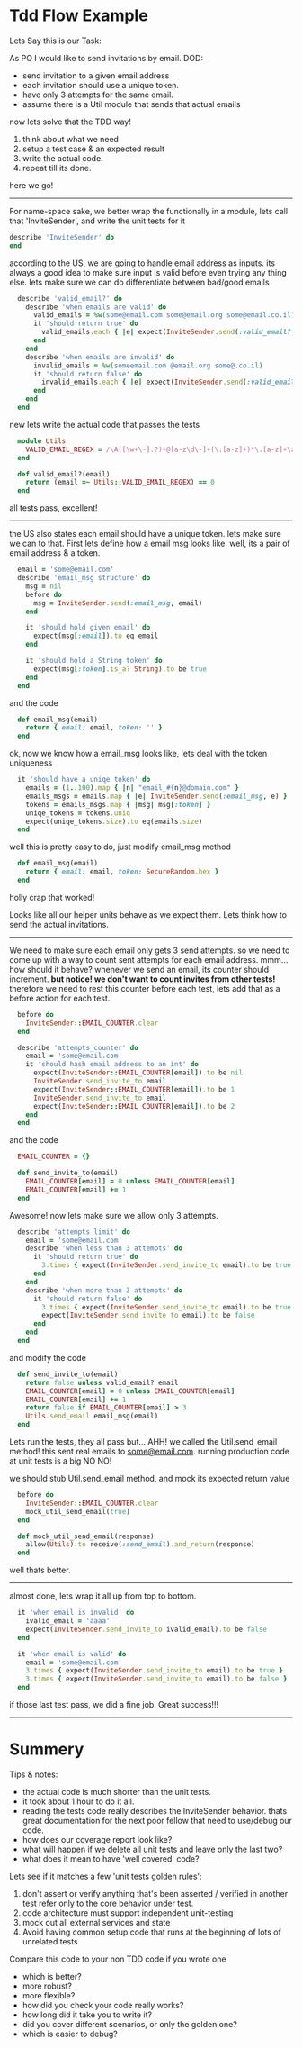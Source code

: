 Tdd Flow Example
===========

Lets Say this is our Task:

As PO I would like to send invitations by email.
DOD:
  - send invitation to a given email address
  - each invitation should use a unique token.
  - have only 3 attempts for the same email.
  - assume there is a Util module that sends that actual emails

now lets solve that the TDD way!
 1. think about what we need
 2. setup a test case & an expected result
 3. write the actual code.
 4. repeat till its done.

here we go!

----

For name-space sake, we better wrap the functionally in a module, lets call that 'InviteSender', and write the unit tests for it

```ruby
describe 'InviteSender' do
end
```

according to the US, we are going to handle email address as inputs.
its always a good idea to make sure input is valid before even trying any thing else.
lets make sure we can do differentiate between bad/good emails

```ruby
  describe 'valid_email?' do
    describe 'when emails are valid' do
      valid_emails = %w(some@email.com some@email.org some@email.co.il)
      it 'should return true' do
        valid_emails.each { |e| expect(InviteSender.send(:valid_email?, e)).to be true }
      end
    end
    describe 'when emails are invalid' do
      invalid_emails = %w(someemail.com @email.org some@.co.il)
      it 'should return false' do
        invalid_emails.each { |e| expect(InviteSender.send(:valid_email?, e)).to be false }
      end
    end
  end
```

new lets write the actual code that passes the tests

```ruby
  module Utils
    VALID_EMAIL_REGEX = /\A([\w+\-].?)+@[a-z\d\-]+(\.[a-z]+)*\.[a-z]+\z/i
  end

  def valid_email?(email)
    return (email =~ Utils::VALID_EMAIL_REGEX) == 0
  end

```

all tests pass, excellent!

---

the US also states each email should have a unique token. lets make sure we can to that. First lets define how a email msg looks like. well, its a pair of email address & a token.

```ruby
  email = 'some@email.com'
  describe 'email_msg structure' do
    msg = nil
    before do
      msg = InviteSender.send(:email_msg, email)
    end

    it 'should hold given email' do
      expect(msg[:email]).to eq email
    end

    it 'should hold a String token' do
      expect(msg[:token].is_a? String).to be true
    end
  end
```

and the code

```ruby
  def email_msg(email)
    return { email: email, token: '' }
  end
```

ok, now we know how a email_msg looks like, lets deal with the token uniqueness

```ruby
  it 'should have a uniqe token' do
    emails = (1..100).map { |n| "email_#{n}@domain.com" }
    emails_msgs = emails.map { |e| InviteSender.send(:email_msg, e) }
    tokens = emails_msgs.map { |msg| msg[:token] }
    uniqe_tokens = tokens.uniq
    expect(uniqe_tokens.size).to eq(emails.size)
  end
```

well this is pretty easy to do, just modify email_msg method

```ruby
  def email_msg(email)
    return { email: email, token: SecureRandom.hex }
  end
```

holly crap that worked! 

Looks like all our helper units behave as we expect them. Lets think how to send the actual invitations.

---

We need to make sure each email only gets 3  send attempts.
so we need to come up with a way to count sent attempts for each email address.
mmm... how should it behave? whenever we send an email, its counter should increment.
**but notice! we don't want to count invites from other tests!** therefore we need to rest this counter before each test, lets add that as a before action for each test.

```ruby
  before do
    InviteSender::EMAIL_COUNTER.clear
  end

  describe 'attempts_counter' do
    email = 'some@email.com'
    it 'should hash email address to an int' do
      expect(InviteSender::EMAIL_COUNTER[email]).to be nil
      InviteSender.send_invite_to email
      expect(InviteSender::EMAIL_COUNTER[email]).to be 1
      InviteSender.send_invite_to email
      expect(InviteSender::EMAIL_COUNTER[email]).to be 2
    end
  end
```

and the code

```ruby
  EMAIL_COUNTER = {}

  def send_invite_to(email)
    EMAIL_COUNTER[email] = 0 unless EMAIL_COUNTER[email]
    EMAIL_COUNTER[email] += 1
  end
```

Awesome! now lets make sure we allow only 3 attempts.

```ruby
  describe 'attempts limit' do
    email = 'some@email.com'
    describe 'when less than 3 attempts' do
      it 'should return true' do
        3.times { expect(InviteSender.send_invite_to email).to be true }
      end
    end
    describe 'when more than 3 attempts' do
      it 'should return false' do
        3.times { expect(InviteSender.send_invite_to email).to be true }
        expect(InviteSender.send_invite_to email).to be false
      end
    end
  end
```

and modify the code

```ruby
  def send_invite_to(email)
    return false unless valid_email? email
    EMAIL_COUNTER[email] = 0 unless EMAIL_COUNTER[email]
    EMAIL_COUNTER[email] += 1
    return false if EMAIL_COUNTER[email] > 3
    Utils.send_email email_msg(email)
  end
```

Lets run the tests, they all pass but... AHH! we called the Util.send_email method! this sent real emails to some@email.com.
running production code at unit tests is a big NO NO!

we should stub Util.send_email method, and mock its expected return value

```ruby
  before do
    InviteSender::EMAIL_COUNTER.clear
    mock_util_send_email(true)
  end

  def mock_util_send_email(response)
    allow(Utils).to receive(:send_email).and_return(response)
  end
```

well thats better.

---

almost done, lets wrap it all up from top to bottom.

```ruby
  it 'when email is invalid' do
    ivalid_email = 'aaaa'
    expect(InviteSender.send_invite_to ivalid_email).to be false
  end

  it 'when email is valid' do
    email = 'some@email.com'
    3.times { expect(InviteSender.send_invite_to email).to be true }
    3.times { expect(InviteSender.send_invite_to email).to be false }
  end
```

if those last test pass, we did a fine job. Great success!!!

---

Summery
=====

Tips & notes:
  - the actual code is much shorter than the unit tests.
  - it took about 1 hour to do it all.
  - reading the tests code really describes the InviteSender behavior. thats great documentation for the next poor fellow that need to use/debug our code.
  - how does our coverage report look like?
  - what will happen if we delete all unit tests and leave only the last two?
  - what does it mean to have 'well covered' code?

Lets see if it matches a few 'unit tests golden rules':

1. don't assert or verify anything that's been asserted / verified in another test refer only to the core behavior under test.
2. code architecture must support independent unit-testing
3. mock out all external services and state
4. Avoid having common setup code that runs at the beginning of lots of unrelated tests

Compare this code to your non TDD code if you wrote one

  - which is better?
  - more robust?
  - more flexible?
  - how did you check your code really works?
  - how long did it take you to write it?
  - did you cover different scenarios, or only the golden one?
  - which is easier to debug?
